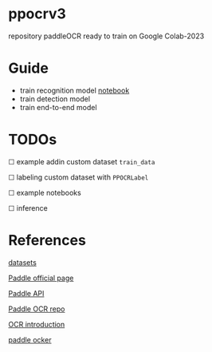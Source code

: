 # ppocrv3
repository paddleOCR ready to train on Google Colab-2023

# Guide

- train recognition model [notebook](notebooks/train_rec.ipynb)
- train detection model
- train end-to-end model

# TODOs

☐ example addin custom dataset `train_data`

☐ labeling custom dataset with `PPOCRLabel`

☐ example notebooks

☐ inference

# References

[datasets](https://github.com/HCIILAB/Scene-Text-Detection#11-Horizontal-Text-Datasets)

[Paddle official page](https://www.paddlepaddle.org.cn/en)

[Paddle API](https://www.paddlepaddle.org.cn/documentation/docs/en/api/index_en.html)

[Paddle OCR repo](https://github.com/PaddlePaddle/PaddleOCR)

[OCR introduction](https://github.com/PaddlePaddle/PaddleOCR/blob/release/2.6/doc/doc_en/ppocr_introduction_en.md)

[paddle ocker](https://hub.docker.com/r/paddlepaddle/paddle)
